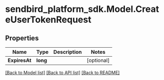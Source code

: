 
# sendbird_platform_sdk.Model.CreateUserTokenRequest

## Properties

Name | Type | Description | Notes
------------ | ------------- | ------------- | -------------
**ExpiresAt** | **long** |  | [optional] 

[[Back to Model list]](../README.md#documentation-for-models)
[[Back to API list]](../README.md#documentation-for-api-endpoints)
[[Back to README]](../README.md)

